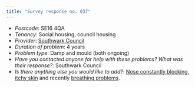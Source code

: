 ```yaml
---
title: "Survey response no. 037"
---
```


- *Postcode*: SE16 4QA  
- *Tenancy*: Social housing, council housing  
- *Provider*: [Southwark Council](providers/southwark) 
- *Duration of problem*: 4 years  
- *Problem type*: Damp and mould (both ongoing)  
- *Have you contacted anyone for help with these problems? What was their response?*: Southwark Council  
- *Is there anything else you would like to add?*: [Nose constantly blocking](cause-effect-affect/Rhinitis), [itchy skin](cause-effect-affect/eczema) and recently [breathing problems](cause-effect-affect/Asthma).